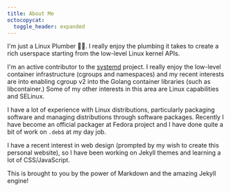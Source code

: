 ```yaml
---
title: About Me
octocopycat:
  toggle_header: expanded
---
```


I'm just a Linux Plumber 👨‍🔧. I really enjoy the plumbing it takes to
create a rich userspace starting from the low-level Linux kernel APIs.

I'm an active contributor to the [systemd](https://github.com/systemd/systemd/)
project. I really enjoy the low-level container infrastructure (cgroups and
namespaces) and my recent interests are into enabling cgroup v2 into the Golang
container libraries (such as libcontainer.) Some of my other interests in this
area are Linux capabilities and SELinux.

I have a lot of experience with Linux distributions, particularly packaging
software and managing distributions through software packages. Recently I
have become an official packager at Fedora project and I have done quite a
bit of work on `.deb`s at my day job.

I have a recent interest in web design (prompted by my wish to create this
personal website), so I have been working on Jekyll themes and learning a lot
of CSS/JavaScript.

This is brought to you by the power of Markdown and the amazing Jekyll engine!
